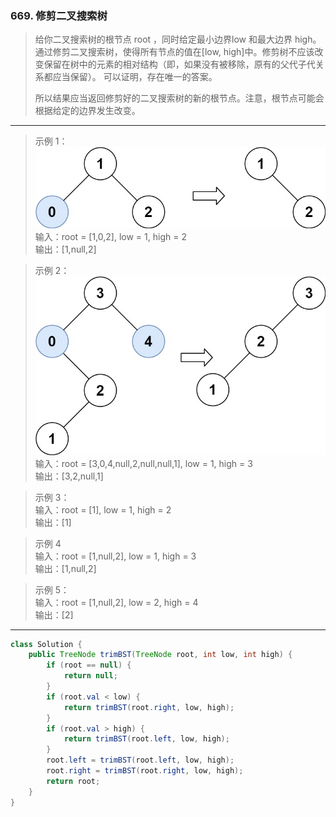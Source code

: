 ### 669. 修剪二叉搜索树

>给你二叉搜索树的根节点 root ，同时给定最小边界low 和最大边界 high。通过修剪二叉搜索树，使得所有节点的值在[low, high]中。修剪树不应该改变保留在树中的元素的相对结构（即，如果没有被移除，原有的父代子代关系都应当保留）。 可以证明，存在唯一的答案。
>
>所以结果应当返回修剪好的二叉搜索树的新的根节点。注意，根节点可能会根据给定的边界发生改变。
***
>示例 1：  
>![示例2](trim1.jpg)  
>输入：root = [1,0,2], low = 1, high = 2  
>输出：[1,null,2]  

>示例 2：  
>![示例2](trim2.jpg)  
>输入：root = [3,0,4,null,2,null,null,1], low = 1, high = 3  
>输出：[3,2,null,1]  

>示例 3：  
>输入：root = [1], low = 1, high = 2  
>输出：[1]  

>示例 4  
>输入：root = [1,null,2], low = 1, high = 3  
>输出：[1,null,2]  

>示例 5：  
>输入：root = [1,null,2], low = 2, high = 4  
>输出：[2]  
***
```java
class Solution {
    public TreeNode trimBST(TreeNode root, int low, int high) {
        if (root == null) {
            return null;
        }
        if (root.val < low) {
            return trimBST(root.right, low, high);
        }
        if (root.val > high) {
            return trimBST(root.left, low, high);
        }
        root.left = trimBST(root.left, low, high);
        root.right = trimBST(root.right, low, high);
        return root;
    }
}
```
